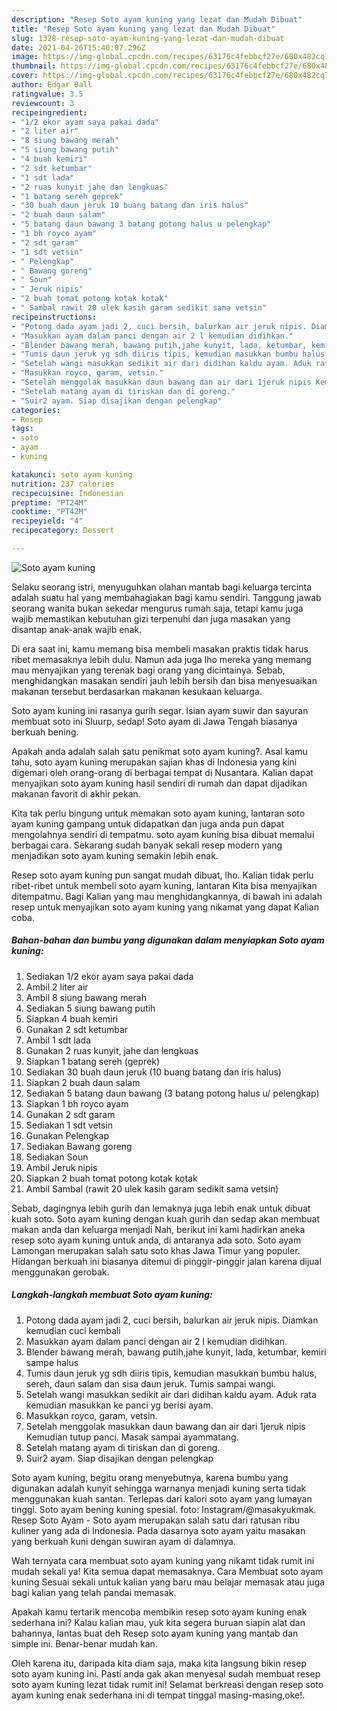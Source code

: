 ```yaml
---
description: "Resep Soto ayam kuning yang lezat dan Mudah Dibuat"
title: "Resep Soto ayam kuning yang lezat dan Mudah Dibuat"
slug: 1328-resep-soto-ayam-kuning-yang-lezat-dan-mudah-dibuat
date: 2021-04-26T15:40:07.296Z
image: https://img-global.cpcdn.com/recipes/63176c4febbcf27e/680x482cq70/soto-ayam-kuning-foto-resep-utama.jpg
thumbnail: https://img-global.cpcdn.com/recipes/63176c4febbcf27e/680x482cq70/soto-ayam-kuning-foto-resep-utama.jpg
cover: https://img-global.cpcdn.com/recipes/63176c4febbcf27e/680x482cq70/soto-ayam-kuning-foto-resep-utama.jpg
author: Edgar Ball
ratingvalue: 3.5
reviewcount: 3
recipeingredient:
- "1/2 ekor ayam saya pakai dada"
- "2 liter air"
- "8 siung bawang merah"
- "5 siung bawang putih"
- "4 buah kemiri"
- "2 sdt ketumbar"
- "1 sdt lada"
- "2 ruas kunyit jahe dan lengkuas"
- "1 batang sereh geprek"
- "30 buah daun jeruk 10 buang batang dan iris halus"
- "2 buah daun salam"
- "5 batang daun bawang 3 batang potong halus u pelengkap"
- "1 bh royco ayam"
- "2 sdt garam"
- "1 sdt vetsin"
- " Pelengkap"
- " Bawang goreng"
- " Soun"
- " Jeruk nipis"
- "2 buah tomat potong kotak kotak"
- " Sambal rawit 20 ulek kasih garam sedikit sama vetsin"
recipeinstructions:
- "Potong dada ayam jadi 2, cuci bersih, balurkan air jeruk nipis. Diamkan kemudian cuci kembali"
- "Masukkan ayam dalam panci dengan air 2 l kemudian didihkan."
- "Blender bawang merah, bawang putih,jahe kunyit, lada, ketumbar, kemiri sampe halus"
- "Tumis daun jeruk yg sdh diiris tipis, kemudian masukkan bumbu halus, sereh, daun salam dan sisa daun jeruk. Tumis sampai wangi."
- "Setelah wangi masukkan sedikit air dari didihan kaldu ayam. Aduk rata kemudian masukkan ke panci yg berisi ayam."
- "Masukkan royco, garam, vetsin."
- "Setelah menggolak masukkan daun bawang dan air dari 1jeruk nipis Kemudian tutup panci. Masak sampai ayammatang."
- "Setelah matang ayam di tiriskan dan di goreng."
- "Suir2 ayam. Siap disajikan dengan pelengkap"
categories:
- Resep
tags:
- soto
- ayam
- kuning

katakunci: soto ayam kuning 
nutrition: 237 calories
recipecuisine: Indonesian
preptime: "PT24M"
cooktime: "PT42M"
recipeyield: "4"
recipecategory: Dessert

---
```



![Soto ayam kuning](https://img-global.cpcdn.com/recipes/63176c4febbcf27e/680x482cq70/soto-ayam-kuning-foto-resep-utama.jpg)

Selaku seorang istri, menyuguhkan olahan mantab bagi keluarga tercinta adalah suatu hal yang membahagiakan bagi kamu sendiri. Tanggung jawab seorang  wanita bukan sekedar mengurus rumah saja, tetapi kamu juga wajib memastikan kebutuhan gizi terpenuhi dan juga masakan yang disantap anak-anak wajib enak.

Di era  saat ini, kamu memang bisa membeli masakan praktis tidak harus ribet memasaknya lebih dulu. Namun ada juga lho mereka yang memang mau menyajikan yang terenak bagi orang yang dicintainya. Sebab, menghidangkan masakan sendiri jauh lebih bersih dan bisa menyesuaikan makanan tersebut berdasarkan makanan kesukaan keluarga. 

Soto ayam kuning ini rasanya gurih segar. Isian ayam suwir dan sayuran membuat soto ini Sluurp, sedap! Soto ayam di Jawa Tengah biasanya berkuah bening.

Apakah anda adalah salah satu penikmat soto ayam kuning?. Asal kamu tahu, soto ayam kuning merupakan sajian khas di Indonesia yang kini digemari oleh orang-orang di berbagai tempat di Nusantara. Kalian dapat menyajikan soto ayam kuning hasil sendiri di rumah dan dapat dijadikan makanan favorit di akhir pekan.

Kita tak perlu bingung untuk memakan soto ayam kuning, lantaran soto ayam kuning gampang untuk didapatkan dan juga anda pun dapat mengolahnya sendiri di tempatmu. soto ayam kuning bisa dibuat memalui berbagai cara. Sekarang sudah banyak sekali resep modern yang menjadikan soto ayam kuning semakin lebih enak.

Resep soto ayam kuning pun sangat mudah dibuat, lho. Kalian tidak perlu ribet-ribet untuk membeli soto ayam kuning, lantaran Kita bisa menyajikan ditempatmu. Bagi Kalian yang mau menghidangkannya, di bawah ini adalah resep untuk menyajikan soto ayam kuning yang nikamat yang dapat Kalian coba.

<!--inarticleads1-->

##### Bahan-bahan dan bumbu yang digunakan dalam menyiapkan Soto ayam kuning:

1. Sediakan 1/2 ekor ayam saya pakai dada
1. Ambil 2 liter air
1. Ambil 8 siung bawang merah
1. Sediakan 5 siung bawang putih
1. Siapkan 4 buah kemiri
1. Gunakan 2 sdt ketumbar
1. Ambil 1 sdt lada
1. Gunakan 2 ruas kunyit, jahe dan lengkuas
1. Siapkan 1 batang sereh (geprek)
1. Sediakan 30 buah daun jeruk (10 buang batang dan iris halus)
1. Siapkan 2 buah daun salam
1. Sediakan 5 batang daun bawang (3 batang potong halus u/ pelengkap)
1. Siapkan 1 bh royco ayam
1. Gunakan 2 sdt garam
1. Sediakan 1 sdt vetsin
1. Gunakan  Pelengkap
1. Sediakan  Bawang goreng
1. Sediakan  Soun
1. Ambil  Jeruk nipis
1. Siapkan 2 buah tomat potong kotak kotak
1. Ambil  Sambal (rawit 20 ulek kasih garam sedikit sama vetsin)


Sebab, dagingnya lebih gurih dan lemaknya juga lebih enak untuk dibuat kuah soto. Soto ayam kuning dengan kuah gurih dan sedap akan membuat makan anda dan keluarga menjadi Nah, berikut ini kami hadirkan aneka resep soto ayam kuning untuk anda, di antaranya ada soto. Soto ayam Lamongan merupakan salah satu soto khas Jawa Timur yang populer. Hidangan berkuah ini biasanya ditemui di pinggir-pinggir jalan karena dijual menggunakan gerobak. 

<!--inarticleads2-->

##### Langkah-langkah membuat Soto ayam kuning:

1. Potong dada ayam jadi 2, cuci bersih, balurkan air jeruk nipis. Diamkan kemudian cuci kembali
1. Masukkan ayam dalam panci dengan air 2 l kemudian didihkan.
1. Blender bawang merah, bawang putih,jahe kunyit, lada, ketumbar, kemiri sampe halus
1. Tumis daun jeruk yg sdh diiris tipis, kemudian masukkan bumbu halus, sereh, daun salam dan sisa daun jeruk. Tumis sampai wangi.
1. Setelah wangi masukkan sedikit air dari didihan kaldu ayam. Aduk rata kemudian masukkan ke panci yg berisi ayam.
1. Masukkan royco, garam, vetsin.
1. Setelah menggolak masukkan daun bawang dan air dari 1jeruk nipis Kemudian tutup panci. Masak sampai ayammatang.
1. Setelah matang ayam di tiriskan dan di goreng.
1. Suir2 ayam. Siap disajikan dengan pelengkap


Soto ayam kuning, begitu orang menyebutnya, karena bumbu yang digunakan adalah kunyit sehingga warnanya menjadi kuning serta tidak menggunakan kuah santan. Terlepas dari kalori soto ayam yang lumayan tinggi. Soto ayam bening kuning spesial. foto: Instagram/@masakyukmak. Resep Soto Ayam - Soto ayam merupakan salah satu dari ratusan ribu kuliner yang ada di Indonesia. Pada dasarnya soto ayam yaitu masakan yang berkuah kuni dengan suwiran ayam di dalamnya. 

Wah ternyata cara membuat soto ayam kuning yang nikamt tidak rumit ini mudah sekali ya! Kita semua dapat memasaknya. Cara Membuat soto ayam kuning Sesuai sekali untuk kalian yang baru mau belajar memasak atau juga bagi kalian yang telah pandai memasak.

Apakah kamu tertarik mencoba membikin resep soto ayam kuning enak sederhana ini? Kalau kalian mau, yuk kita segera buruan siapin alat dan bahannya, lantas buat deh Resep soto ayam kuning yang mantab dan simple ini. Benar-benar mudah kan. 

Oleh karena itu, daripada kita diam saja, maka kita langsung bikin resep soto ayam kuning ini. Pasti anda gak akan menyesal sudah membuat resep soto ayam kuning lezat tidak rumit ini! Selamat berkreasi dengan resep soto ayam kuning enak sederhana ini di tempat tinggal masing-masing,oke!.

